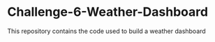 # Challenge-6-Weather-Dashboard
This repository contains the code used to build a weather dashboard
